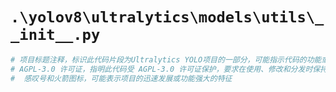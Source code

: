 # `.\yolov8\ultralytics\models\utils\__init__.py`

```py
# 项目标题注释，标识此代码片段为Ultralytics YOLO项目的一部分，可能指示代码的功能或项目的版权信息
# AGPL-3.0 许可证，指明此代码受 AGPL-3.0 许可证保护，要求在使用、修改和分发时保持开源
#  感叹号和火箭图标，可能表示项目的迅速发展或功能强大的特征
```